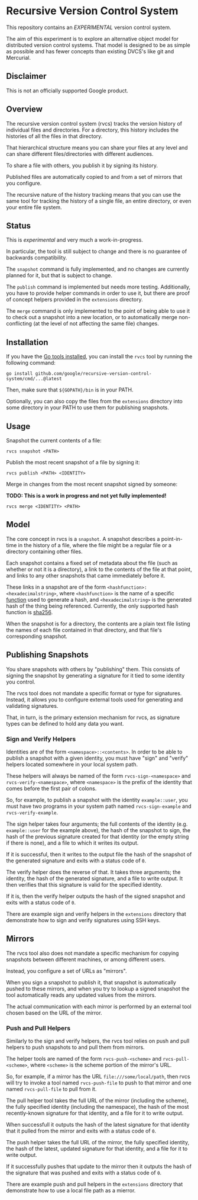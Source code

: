 # Recursive Version Control System

This repository contains an *EXPERIMENTAL* version control system.

The aim of this experiment is to explore an alternative object model for
distributed version control systems. That model is designed to be as simple
as possible and has fewer concepts than existing DVCS's like git and Mercurial.

## Disclaimer

This is not an officially supported Google product.

## Overview

The recursive version control system (rvcs) tracks the version history of
individual files and directories. For a directory, this history includes the
histories of all the files in that directory.

That hierarchical structure means you can share your files at any level
and can share different files/directories with different audiences.

To share a file with others, you publish it by signing its history.

Published files are automatically copied to and from a set of mirrors that
you configure.

The recursive nature of the history tracking means that you can use the same
tool for tracking the history of a single file, an entire directory, or even
your entire file system.

## Status

This is *experimental* and very much a work-in-progress.

In particular, the tool is still subject to change and there is no guarantee
of backwards compatibility.

The `snapshot` command is fully implemented, and no changes are currently
planned for it, but that is subject to change.

The `publish` command is implemented but needs more testing. Additionally,
you have to provide helper commands in order to use it, but there are proof
of concept helpers provided in the `extensions` directory.

The `merge` command is only implemented to the point of being able to use
it to check out a snapshot into a new location, or to automatically merge
non-conflicting (at the level of not affecting the same file) changes.

## Installation

If you have the [Go tools installed](https://golang.org/doc/install), you can
install the `rvcs` tool by running the following command:

    go install github.com/google/recursive-version-control-system/cmd/...@latest

Then, make sure that `${GOPATH}/bin` is in your PATH.

Optionally, you can also copy the files from the `extensions` directory into some directory in your PATH to use them for publishing snapshots.

## Usage

Snapshot the current contents of a file:

```shell
rvcs snapshot <PATH>
```

Publish the most recent snapshot of a file by signing it:

```shell
rvcs publish <PATH> <IDENTITY>
```

Merge in changes from the most recent snapshot signed by someone:

**TODO: This is a work in progress and not yet fully implemented!**

```shell
rvcs merge <IDENTITY> <PATH>
```

## Model

The core concept in rvcs is a `snapshot`. A snapshot describes a point-in-time
in the history of a file, where the file might be a regular file or a directory
containing other files.

Each snapshot contains a fixed set of metadata about the file (such as whether
or not it is a directory), a link to the contents of the file at that point,
and links to any other snapshots that came immediately before it.

These links in a snapshot are of the form `<hashfunction>:<hexadecimalstring>`,
where `<hashfunction>` is the name of a specific
[function](https://en.wikipedia.org/wiki/Hash_function) used to generate
a hash, and `<hexadecimalstring>` is the generated hash of the thing being
referenced. Currently, the only supported hash function is
[sha256](https://en.wikipedia.org/wiki/SHA-2).

When the snapshot is for a directory, the contents are a plain text file
listing the names of each file contained in that directory, and that file's
corresponding snapshot.

## Publishing Snapshots

You share snapshots with others by "publishing" them. This consists of signing
the snapshot by generating a signature for it tied to some identity you
control.

The rvcs tool does not mandate a specific format or type for signatures.
Instead, it allows you to configure external tools used for generating and
validating signatures.

That, in turn, is the primary extension mechanism for rvcs, as signature
types can be defined to hold any data you want.

### Sign and Verify Helpers

Identities are of the form `<namespace>::<contents>`. In order to be able
to publish a snapshot with a given identity, you must have "sign" and "verify"
helpers located somewhere in your local system path.

These helpers will always be named of the form `rvcs-sign-<namespace>` and
`rvcs-verify-<namespace>`, where `<namespace>` is the prefix of the identity
that comes before the first pair of colons.

So, for example, to publish a snapshot with the identity `example::user`,
you must have two programs in your system path named `rvcs-sign-example` and
`rvcs-verify-example`.

The sign helper takes four arguments; the full contents of the
identity (e.g. `example::user` for the example above), the hash of the
snapshot to sign, the hash of the previous signature created for that
identity (or the empty string if there is none), and a file to which it
writes its output.

If it is successful, then it writes to the output file the hash of the
snapshot of the generated signature and exits with a status code of `0`.

The verify helper does the reverse of that. It takes three arguments; the
identity, the hash of the generated signature, and a file to write output.
It then verifies that this signature is valid for the specified identity.

If it is, then the verify helper outputs the hash of the signed snapshot
and exits with a status code of `0`.

There are example sign and verify helpers in the `extensions` directory that
demonstrate how to sign and verify signatures using SSH keys.

## Mirrors

The rvcs tool also does not mandate a specific mechanism for copying snapshots
between different machines, or among different users.

Instead, you configure a set of URLs as "mirrors".

When you sign a snapshot to publish it, that snapshot is automatically pushed
to these mirrors, and when you try to lookup a signed snapshot the tool
automatically reads any updated values from the mirrors.

The actual communication with each mirror is performed by an external tool
chosen based on the URL of the mirror.

### Push and Pull Helpers

Similarly to the sign and verify helpers, the rvcs tool relies on push and
pull helpers to push snapshots to and pull them from mirrors.

The helper tools are named of the form `rvcs-push-<scheme>` and
`rvcs-pull-<scheme>`, where `<scheme>` is the scheme portion of the mirror's
URL.

So, for example, if a mirror has the URL `file:///some/local/path`, then
rvcs will try to invoke a tool named `rvcs-push-file` to push to that mirror
and one named `rvcs-pull-file` to pull from it.

The pull helper tool takes the full URL of the mirror (including the scheme),
the fully specified identity (including the namespace), the hash of the most
recently-known signature for that identity, and a file for it to write output.

When successfull it outputs the hash of the latest signature for that
identity that it pulled from the mirror and exits with a status code of `0`.

The push helper takes the full URL of the mirror, the fully specified
identity, the hash of the latest, updated signature for that identity, and
a file for it to write output.

If it successfully pushes that update to the mirror then it outputs the
hash of the signature that was pushed and exits with a status code of `0`.

There are example push and pull helpers in the `extensions` directory that
demonstrate how to use a local file path as a mierror.

